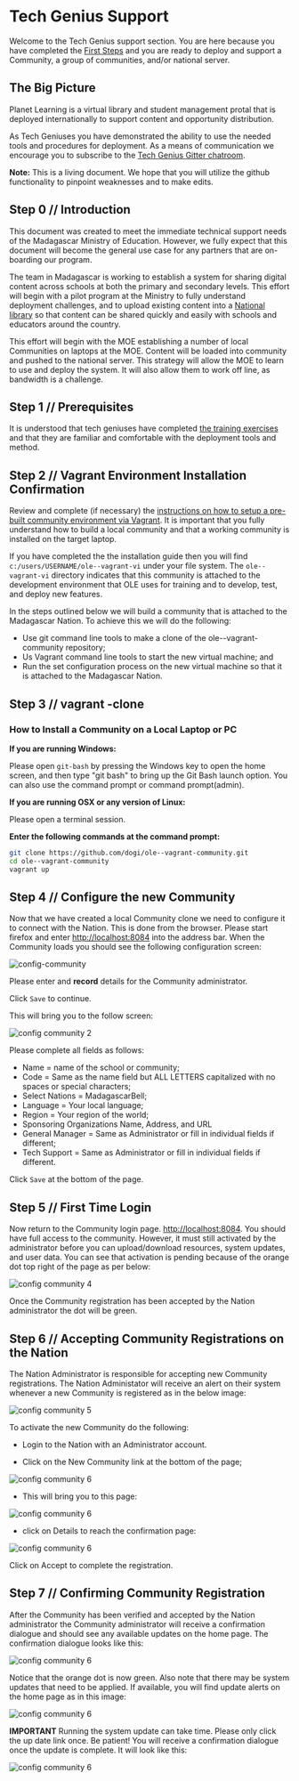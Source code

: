 # Tech Genius Support

Welcome to the Tech Genius support section. You are here because you have completed the [First Steps](firststeps.md) and you are ready to deploy and support a Community, a group of communities, and/or national server.

## The Big Picture

Planet Learning is a virtual library and student management protal that is deployed internationally to support content and opportunity distribution.

As Tech Geniuses you have demonstrated the ability to use the  needed tools and procedures for deployment. As a means of communication we encourage you to subscribe to the [Tech Genius Gitter chatroom](https://gitter.im/open-learning-exchange/techgenius). 

**Note:** This is a living document. We hope that you will utilize the github functionality to pinpoint weaknesses and to make edits.

## Step 0 // Introduction

This document was created to meet the immediate technical support needs of the Madagascar Ministry of Education. However, we fully expect that this document will become the general use case for any partners that are on-boarding our program.

The team in Madagascar is working to establish a system for sharing digital content across schools at both the primary and secondary levels. This effort will begin with a pilot program at the Ministry to fully understand deployment challenges, and to upload existing content into a [National library](madagascar.ole.org) so that content can be shared quickly and easily with schools and educators around the country. 

This effort will begin with the MOE establishing a number of local Communities on laptops at the MOE. Content will be loaded into community and pushed to the national server. This strategy will allow the MOE to learn to use and deploy the system. It will also allow them to work off line, as bandwidth is a challenge.

## Step 1 // Prerequisites

It is understood that tech geniuses have completed [the training exercises](firststeps.md) and that they are familiar and comfortable with the deployment tools and method. 

## Step 2 // Vagrant Environment Installation Confirmation

Review and complete (if necessary) the [instructions on how to setup a pre-built community environment via Vagrant](vagrant.md). It is important that you fully understand how to build a local community and that a working community is installed on the target laptop. 

If you have completed the the installation guide then you will find `c:/users/USERNAME/ole--vagrant-vi` under your file system. The `ole--vagrant-vi` directory indicates that this community is attached to the development environment that OLE uses for training and to develop, test, and deploy new features.

In the steps outlined below we will build a community that is attached to the Madagascar Nation. To achieve this we will do the following:

* Use git command line tools to make a clone of the ole--vagrant-community repository;
* Us Vagrant command line tools to start the new virtual machine; and
* Run the set configuration process on the new virtual machine so that it is attached to the Madagascar Nation.

## Step 3 // vagrant -clone

### How to Install a Community on a Local Laptop or PC

**If you are running Windows:**

Please open `git-bash` by pressing the Windows key to open the home screen, and then type "git bash" to bring up the Git Bash launch option. You can also use the command prompt or command prompt(admin).

**If you are running OSX or any version of Linux:**

Please open a terminal session.

**Enter the following commands at the command prompt:**

```bash
git clone https://github.com/dogi/ole--vagrant-community.git
cd ole--vagrant-community
vagrant up
```

## Step 4 // Configure the new Community

Now that we have created a local Community clone we need to configure it to connect with the Nation. This is done from the browser. Please start firefox and enter [http://localhost:8084](http://localhost:8084) into the address bar. When the Community loads you should see the following configuration screen:

![config-community](uploads/images/community-admin-config-01.png)

Please enter and **record** details for the Community administrator.

Click `Save` to continue.

This will bring you to the follow screen:

![config community 2](uploads/images/community-admin-config-02.png)

Please complete all fields as follows:

* Name = name of the school or community;
* Code = Same as the name field but ALL LETTERS capitalized with no spaces or special characters;
* Select Nations = MadagascarBell;
* Language = Your local language;
* Region = Your region of the world;
* Sponsoring Organizations Name, Address, and URL
* General Manager = Same as Administrator or fill in individual fields if different;
* Tech Support = Same as Administrator or fill in individual fields if different.

Click `Save` at the bottom of the page.

## Step 5 // First Time Login

Now return to the Community login page. [http://localhost:8084](http://localhost:8084). You should have full access to the community. However, it must still activated by the administrator before you can upload/download resources, system updates, and user data. You can see that activation is pending because of the orange dot top right of the page as per below:

![config community 4](uploads/images/community-admin-config-04.png)

Once the Community registration has been accepted by the Nation administrator the dot will be green.

## Step 6 // Accepting Community Registrations on the Nation

The Nation Administrator is responsible for accepting new Community registrations. The Nation Administator will receive an alert on their system whenever a new Community is registered as in the below image:

![config community 5](uploads/images/community-admin-config-05.png)

To activate the new Community do the following:

* Login to the Nation with an Administrator account.

* Click on the New Community link at the bottom of the page;

![config community 6](uploads/images/community-admin-config-05.png)

* This will bring you to this page: 

![config community 6](uploads/images/community-admin-config-06.png)

* click on Details to reach the confirmation page: 

![config community 6](uploads/images/community-admin-config-07.png)

Click on Accept to complete the registration.

## Step 7 // Confirming Community Registration

After the Community has been verified and accepted by the Nation administrator the Community administrator will receive a confirmation dialogue and should see any available updates on the home page. The confirmation dialogue looks like this:

![config community 6](uploads/images/community-admin-config-08.png)

Notice that the orange dot is now green. Also note that there may be system updates that need to be applied. If available, you will find update alerts on the home page as in this image:

![config community 6](uploads/images/community-admin-config-09.png)

**IMPORTANT** Running the system update can take time. Please only click the up date link once. Be patient! You will receive a confirmation dialogue once the update is complete. It will look like this:

![config community 6](uploads/images/community-admin-config-10.png)
